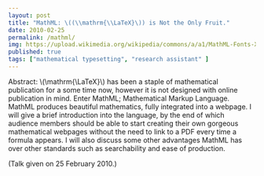 ```yaml
---
layout: post
title: "MathML: \((\\mathrm{\\LaTeX}\)) is Not the Only Fruit."
date: 2010-02-25
permalink: /mathml/
img: https://upload.wikimedia.org/wikipedia/commons/a/a1/MathML-Fonts-XITS-Math.png
published: true
tags: ["mathematical typesetting", "research assistant" ]
---
```


Abstract: \\(\\mathrm{\\LaTeX}\\) has been a staple of mathematical publication for a some time now, however it is not designed with online publication in mind. Enter MathML; Mathematical Markup Language. MathML produces beautiful mathematics, fully integrated into a webpage. I will give a brief introduction into the language, by the end of which audience members should be able to start creating their own gorgeous mathematical webpages without the need to link to a PDF every time a formula appears. I will also discuss some other advantages MathML has over other standards such as searchability and ease of production.

(Talk given on 25 February 2010.)
